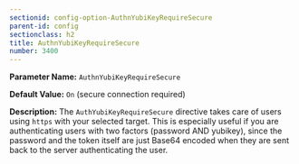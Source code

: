```yaml
---
sectionid: config-option-AuthnYubiKeyRequireSecure
parent-id: config
sectionclass: h2
title: AuthnYubiKeyRequireSecure
number: 3400
---
```


**Parameter Name:** `AuthnYubiKeyRequireSecure`

**Default Value:** `On` (secure connection required)

**Description:** The `AuthYubiKeyRequireSecure` directive takes care of users
using `https` with your selected target. This is especially useful if you are
authenticating users with two factors (password AND yubikey), since the
password and the token itself are just Base64 encoded when they are sent back
to the server authenticating the user.
